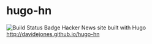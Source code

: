 # hugo-hn
![Build Status Badge](https://api.travis-ci.org/davidejones/hugo-hn.svg?branch=master)
Hacker News site built with Hugo http://davidejones.github.io/hugo-hn
